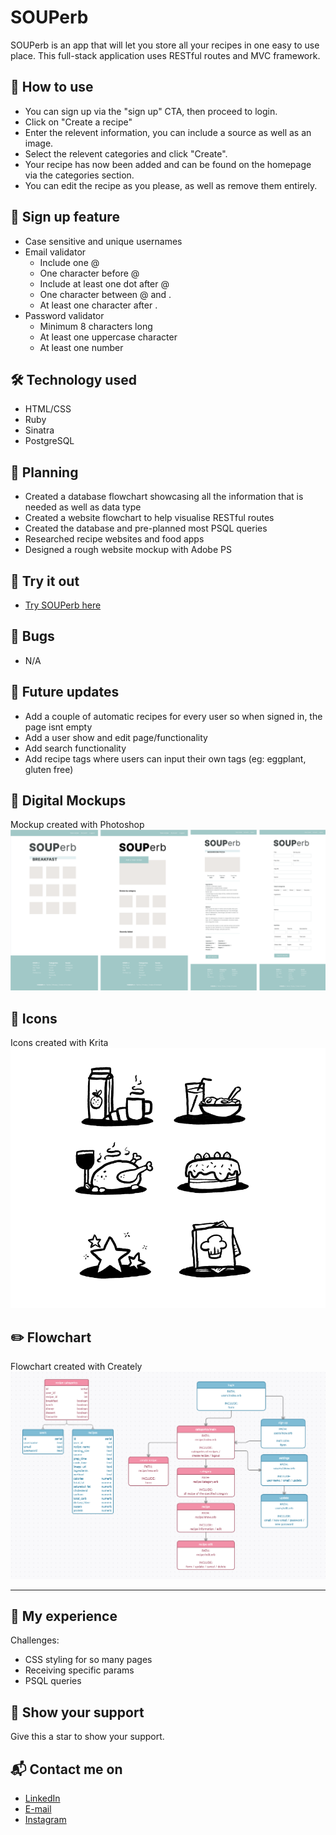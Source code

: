 # SOUPerb
SOUPerb is an app that will let you store all your recipes in one easy to use place.
This full-stack application uses RESTful routes and MVC framework.

## 🍲 How to use
- You can sign up via the "sign up" CTA, then proceed to login.
- Click on "Create a recipe"
- Enter the relevent information, you can include a source as well as an image.
- Select the relevent categories and click "Create".
- Your recipe has now been added and can be found on the homepage via the categories section.
- You can edit the recipe as you please, as well as remove them entirely.

## 🔐 Sign up feature
- Case sensitive and unique usernames
- Email validator
  - Include one @
  - One character before @
  - Include at least one dot after @
  - One character between @ and .
  - At least one character after .
- Password validator
  - Minimum 8 characters long
  - At least one uppercase character
  - At least one number

## 🛠️ Technology used
- HTML/CSS
- Ruby
- Sinatra
- PostgreSQL

## 📐 Planning
- Created a database flowchart showcasing all the information that is needed as well as data type
- Created a website flowchart to help visualise RESTful routes
- Created the database and pre-planned most PSQL queries
- Researched recipe websites and food apps
- Designed a rough website mockup with Adobe PS

## 🍳 Try it out
- [Try SOUPerb here](https://secure-tundra-99837.herokuapp.com/login)

## 🐛 Bugs
- N/A

## 🌱  Future updates
- Add a couple of automatic recipes for every user so when signed in, the page isnt empty
- Add a user show and edit page/functionality
- Add search functionality
- Add recipe tags where users can input their own tags (eg: eggplant, gluten free)

## 🎨 Digital Mockups
Mockup created with Photoshop
![](https://raw.githubusercontent.com/TypeSammy/souperb/master/screenshot/websitemockup.png)

## 🍗 Icons
Icons created with Krita
![](https://github.com/TypeSammy/souperb/blob/master/screenshot/06.21%20Souperb%20Icons.png)

## ✏️ Flowchart
Flowchart created with Creately
![](https://raw.githubusercontent.com/TypeSammy/souperb/master/screenshot/flowcharts.png)

***

## 💫 My experience
Challenges:
- CSS styling for so many pages
- Receiving specific params
- PSQL queries

## 🌟 Show your support
Give this a star to show your support.

## 📬 Contact me on
- [LinkedIn](https://www.linkedin.com/in/samantha-gold-90b939a9/)
- [E-mail](mailto:typesammy@gmail.com)
- [Instagram](https://www.instagram.com/typesammy_)
